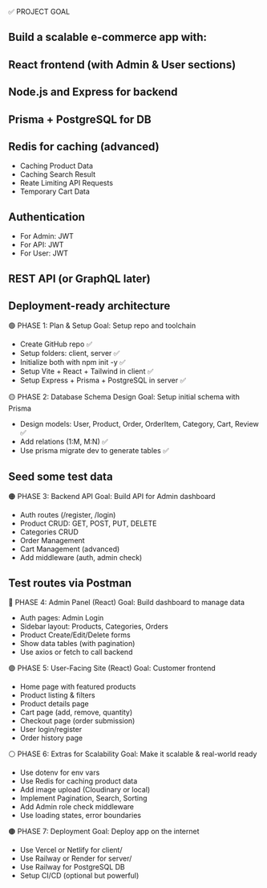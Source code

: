 ✅ PROJECT GOAL

## Build a scalable e-commerce app with:

## React frontend (with Admin & User sections)

## Node.js and Express for backend

## Prisma + PostgreSQL for DB

## Redis for caching (advanced)

- Caching Product Data
- Caching Search Result
- Reate Limiting API Requests
- Temporary Cart Data

## Authentication

- For Admin: JWT
- For API: JWT
- For User: JWT

## REST API (or GraphQL later)

## Deployment-ready architecture

🟢 PHASE 1: Plan & Setup
Goal: Setup repo and toolchain

- Create GitHub repo ✅
- Setup folders: client, server ✅
- Initialize both with npm init -y ✅
- Setup Vite + React + Tailwind in client ✅
- Setup Express + Prisma + PostgreSQL in server ✅

🟡 PHASE 2: Database Schema Design
Goal: Setup initial schema with Prisma

- Design models: User, Product, Order, OrderItem, Category, Cart, Review ✅
- Add relations (1:M, M:N) ✅
- Use prisma migrate dev to generate tables ✅

## Seed some test data

🟠 PHASE 3: Backend API
Goal: Build API for Admin dashboard

- Auth routes (/register, /login)
- Product CRUD: GET, POST, PUT, DELETE
- Categories CRUD
- Order Management
- Cart Management (advanced)
- Add middleware (auth, admin check)

## Test routes via Postman

🔵 PHASE 4: Admin Panel (React)
Goal: Build dashboard to manage data

- Auth pages: Admin Login
- Sidebar layout: Products, Categories, Orders
- Product Create/Edit/Delete forms
- Show data tables (with pagination)
- Use axios or fetch to call backend

🟣 PHASE 5: User-Facing Site (React)
Goal: Customer frontend

- Home page with featured products
- Product listing & filters
- Product details page
- Cart page (add, remove, quantity)
- Checkout page (order submission)
- User login/register
- Order history page

⚪ PHASE 6: Extras for Scalability
Goal: Make it scalable & real-world ready

- Use dotenv for env vars
- Use Redis for caching product data
- Add image upload (Cloudinary or local)
- Implement Pagination, Search, Sorting
- Add Admin role check middleware
- Use loading states, error boundaries

🟤 PHASE 7: Deployment
Goal: Deploy app on the internet

- Use Vercel or Netlify for client/
- Use Railway or Render for server/
- Use Railway for PostgreSQL DB
- Setup CI/CD (optional but powerful)
